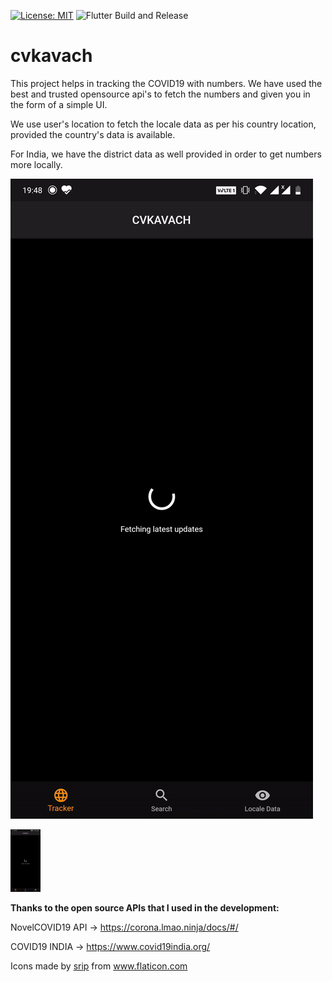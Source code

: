 [![License: MIT](https://img.shields.io/badge/License-MIT-yellow.svg)](https://opensource.org/licenses/MIT) ![Flutter Build and Release](https://github.com/neo7337/cvkavach_1/workflows/Flutter%20Build%20and%20Release/badge.svg?branch=master)

# cvkavach

This project helps in tracking the COVID19 with numbers. We have used the best and trusted opensource api's to fetch the numbers and given you in the form of a simple UI.

We use user's location to fetch the locale data as per his country location, provided the country's data is available.

For India, we have the district data as well provided in order to get numbers more locally.

![cvkavach Demo](demo/demoApp.gif)

<img src="demo/demoApp.gif" height="100" width="48">

<b>Thanks to the open source APIs that I used in the development:</b>

NovelCOVID19 API -> https://corona.lmao.ninja/docs/#/

COVID19 INDIA -> https://www.covid19india.org/

<div>Icons made by <a href="https://www.flaticon.com/authors/srip" title="srip">srip</a> from <a href="https://www.flaticon.com/" title="Flaticon">www.flaticon.com</a></div>
